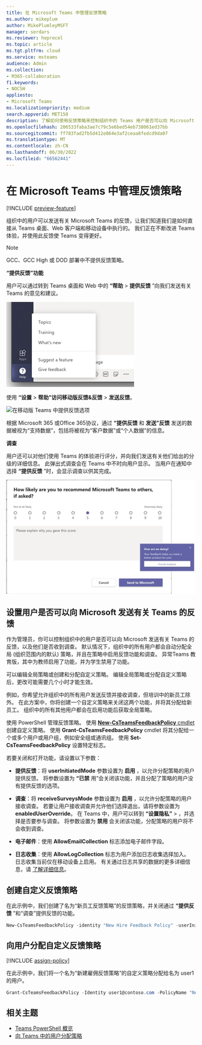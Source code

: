 ```yaml
---
title: 在 Microsoft Teams 中管理反馈策略
ms.author: mikeplum
author: MikePlumleyMSFT
manager: serdars
ms.reviewer: heprecel
ms.topic: article
ms.tgt.pltfrm: cloud
ms.service: msteams
audience: Admin
ms.collection:
- M365-collaboration
f1.keywords:
- NOCSH
appliesto:
- Microsoft Teams
ms.localizationpriority: medium
search.appverid: MET150
description: 了解如何使用反馈策略来控制组织中的 Teams 用户是否可以向 Microsoft 提交有关 Teams 的反馈。
ms.openlocfilehash: 206533faba3ae7c79c5e6bed54eb738061ed37bb
ms.sourcegitcommit: ff783fad2fb5d412e864e3af2ceaa8fedcd9da07
ms.translationtype: MT
ms.contentlocale: zh-CN
ms.lasthandoff: 06/30/2022
ms.locfileid: "66562441"
---
```

# <a name="manage-feedback-policies-in-microsoft-teams"></a>在 Microsoft Teams 中管理反馈策略

[!INCLUDE [preview-feature](includes/preview-feature.md)]

组织中的用户可以发送有关 Microsoft Teams 的反馈，让我们知道我们是如何直接从 Teams 桌面、Web 客户端和移动设备中执行的。 我们正在不断改进 Teams 体验，并使用此反馈使 Teams 变得更好。

> [!NOTE]
> GCC、GCC High 或 DOD 部署中不提供反馈策略。

****“提供反馈**”功能**

用户可以通过转到 Teams 桌面和 Web 中的 **“帮助** > **提供反馈** ”向我们发送有关 Teams 的意见和建议。


![在 Teams 中提供反馈选项](media/manage-feedback-policies-in-teams-give-feedback.png)

使用 **“设置** > **帮助”访问移动版反馈&反馈** > **发送反馈**。

![在移动版 Teams 中提供反馈选项](media/feedback3.jpg)

 根据 Microsoft 365 或Office 365协议，通过 **“提供反馈** 和 **发送”反馈** 发送的数据被视为“支持数据”，包括将被视为“客户数据”或“个人数据”的信息。



**调查**

用户还可以对他们使用 Teams 的体验进行评分，并向我们发送有关他们给出的分级的详细信息。 此弹出式调查会在 Teams 中不时向用户显示。 当用户在通知中选择 **“提供反馈** ”时，会显示调查以供其完成。

![Teams 中的调查通知和表单。](media/manage-feedback-policies-in-teams-survey.png)

## <a name="set-whether-users-can-send-feedback-about-teams-to-microsoft"></a>设置用户是否可以向 Microsoft 发送有关 Teams 的反馈

作为管理员，你可以控制组织中的用户是否可以向 Microsoft 发送有关 Teams 的反馈，以及他们是否收到调查。 默认情况下，组织中的所有用户都会自动分配全局 (组织范围内的默认) 策略，并且在策略中启用反馈功能和调查。 异常Teams 教育版，其中为教师启用了功能，并为学生禁用了功能。

可以编辑全局策略或创建和分配自定义策略。 编辑全局策略或分配自定义策略后，更改可能需要几个小时才能生效。

例如，你希望允许组织中的所有用户发送反馈并接收调查，但培训中的新员工除外。 在此方案中，你将创建一个自定义策略来关闭这两个功能，并将其分配给新员工。 组织中的所有其他用户都会在启用功能后获取全局策略。  

使用 PowerShell 管理反馈策略。 使用 [**New-CsTeamsFeedbackPolicy** cmdlet](/office365/enterprise/powershell/manage-skype-for-business-online-with-office-365-powershell) 创建自定义策略。 使用 **Grant-CsTeamsFeedbackPolicy** cmdlet 将其分配给一个或多个用户或用户组，例如安全组或通讯组。 使用 **Set-CsTeamsFeedbackPolicy** 设置特定标志。

若要关闭和打开功能，请设置以下参数：

 - **提供反馈**：将 **userInitiatedMode** 参数设置为 **启用** ，以允许分配策略的用户提供反馈。 将参数设置为 **“已禁** 用”会关闭该功能，并且分配了策略的用户没有提供反馈的选项。

 - **调查**：将 **receiveSurveysMode** 参数设置为 **启用** ，以允许分配策略的用户接收调查。 若要让用户接收调查并允许他们选择退出，请将参数设置为 **enabledUserOverride**。 在 Teams 中，用户可以转到 **“设置隐私”** > ，并选择是否要参与调查。 将参数设置为 **禁用** 会关闭该功能，分配策略的用户将不会收到调查。

 - **电子邮件**：使用 **AllowEmailCollection** 标志添加电子邮件字段。
 - **日志收集**：使用 **AllowLogCollection** 标志为用户添加日志收集选择加入。 日志收集当前仅在移动设备上启用。 有关通过日志共享的数据的更多详细信息，请 [了解详细信息](https://go.microsoft.com/fwlink/?linkid=2168178)。

## <a name="create-a-custom-feedback-policy"></a>创建自定义反馈策略

在此示例中，我们创建了名为“新员工反馈策略”的反馈策略，并关闭通过 **“提供反馈** ”和“调查”提供反馈的功能。

```PowerShell
New-CsTeamsFeedbackPolicy -identity "New Hire Feedback Policy" -userInitiatedMode disabled -receiveSurveysMode disabled
```

## <a name="assign-a-custom-feedback-policy-to-users"></a>向用户分配自定义反馈策略

[!INCLUDE [assign-policy](includes/assign-policy.md)]

在此示例中，我们将一个名为“新建雇佣反馈策略”的自定义策略分配给名为 user1 的用户。

```PowerShell
Grant-CsTeamsFeedbackPolicy -Identity user1@contoso.com -PolicyName "New Hire Feedback Policy"
```

## <a name="related-topics"></a>相关主题

- [Teams PowerShell 概览](teams-powershell-overview.md)
- [向 Teams 中的用户分配策略](policy-assignment-overview.md)

